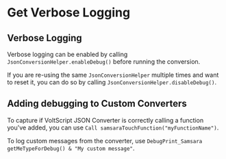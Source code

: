 # Get Verbose Logging

## Verbose Logging

Verbose logging can be enabled by calling `JsonConversionHelper.enableDebug()` before running the conversion.

If you are re-using the same `JsonConversionHelper` multiple times and want to reset it, you can do so by calling `JsonConversionHelper.disableDebug()`.

## Adding debugging to Custom Converters

To capture if VoltScript JSON Converter is correctly calling a function you've added, you can use `Call samsaraTouchFunction("myFunctionName")`.

To log custom messages from the converter, use `DebugPrint_Samsara getMeTypeForDebug() & "My custom message"`.